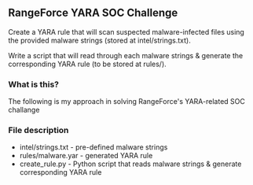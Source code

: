 ## RangeForce YARA SOC Challenge

Create a YARA rule that will scan suspected malware-infected files using the provided malware strings (stored at intel/strings.txt).

Write a script that will read through each malware strings & generate the corresponding YARA rule (to be stored at rules/).


### What is this?

The following is my approach in solving RangeForce's YARA-related SOC challange


### File description

* intel/strings.txt - pre-defined malware strings
* rules/malware.yar - generated YARA rule
* create_rule.py - Python script that reads malware strings & generate corresponding YARA rule

